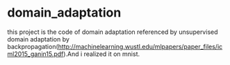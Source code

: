 # domain_adaptation
this project is the code of domain adaptation referenced by unsupervised domain adaptation by backpropagation(http://machinelearning.wustl.edu/mlpapers/paper_files/icml2015_ganin15.pdf).And i realized it on mnist.

